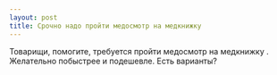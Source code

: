 ```yaml
---
layout: post 
title: Срочно надо пройти медосмотр на медкнижку ‌ 
--- 
```

Товарищи, помогите, требуется пройти медосмотр на медкнижку ‌. Желательно побыстрее и подешевле. Есть варианты?
